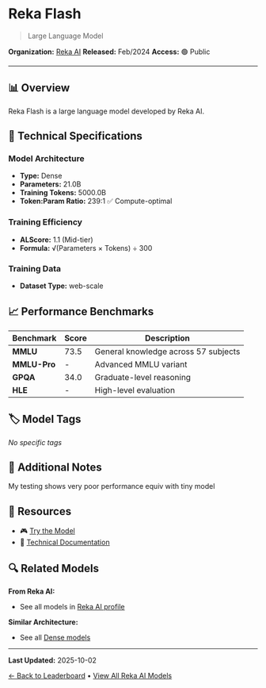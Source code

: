 # Reka Flash

> Large Language Model

**Organization:** [Reka AI](../../labs/reka-ai.md)
**Released:** Feb/2024
**Access:** 🟢 Public

---

## 📊 Overview

Reka Flash is a large language model developed by Reka AI.

## 🔧 Technical Specifications

### Model Architecture
- **Type:** Dense
- **Parameters:** 21.0B
- **Training Tokens:** 5000.0B
- **Token:Param Ratio:** 239:1 ✅ Compute-optimal

### Training Efficiency
- **ALScore:** 1.1 (Mid-tier)
- **Formula:** √(Parameters × Tokens) ÷ 300

### Training Data
- **Dataset Type:** web-scale

## 📈 Performance Benchmarks

| Benchmark | Score | Description |
|-----------|-------|-------------|
| **MMLU** | 73.5 | General knowledge across 57 subjects |
| **MMLU-Pro** | - | Advanced MMLU variant |
| **GPQA** | 34.0 | Graduate-level reasoning |
| **HLE** | - | High-level evaluation |

## 🏷️ Model Tags

_No specific tags_

## 📝 Additional Notes

My testing shows very poor performance equiv with tiny model

## 🔗 Resources

- 🎮 [Try the Model](https://poe.com/RekaFlash)
- 📄 [Technical Documentation](https://publications.reka.ai/reka-core-tech-report.pdf)

## 🔍 Related Models

**From Reka AI:**
- See all models in [Reka AI profile](../../labs/reka-ai.md)

**Similar Architecture:**
- See all [Dense models](../../architectures/dense.md)

---

**Last Updated:** 2025-10-02

[← Back to Leaderboard](../../README.md) • [View All Reka AI Models](../../labs/reka-ai.md)

